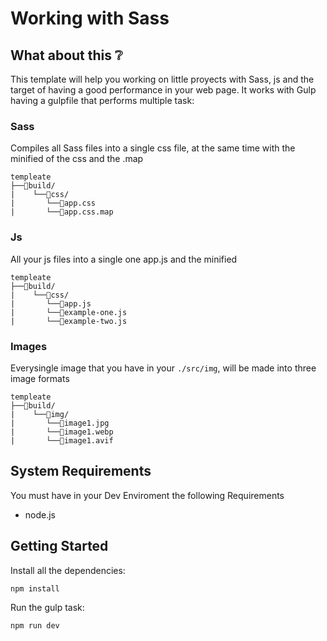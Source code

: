 # Working with Sass

## What about this :grey_question:

This template will help you working on little proyects with Sass, js and the target of having a good
performance in your web page. It works with Gulp having a gulpfile that
performs multiple task:

### Sass

Compiles all Sass files into a single css file, at the same time with the minified of the css and the .map

```
templeate
├──📂build/
|    └──📂css/
|       └──🔰app.css
|       └──🔰app.css.map
```

### Js

All your js files into a single one app.js and the minified

```
templeate
├──📂build/
|    └──📂css/
|       └──🔰app.js
|       └──🔰example-one.js
|       └──🔰example-two.js
```

### Images

Everysingle image that you have in your `./src/img`, will be made into three image formats

```
templeate
├──📂build/
|    └──📂img/
|       └──🔰image1.jpg
|       └──🔰image1.webp
|       └──🔰image1.avif
```

<!-- imagenes de los logos -->

## System Requirements

You must have in your Dev Enviroment the following Requirements

- node.js

## Getting Started

Install all the dependencies:

```
npm install
```

Run the gulp task:

```
npm run dev
```
